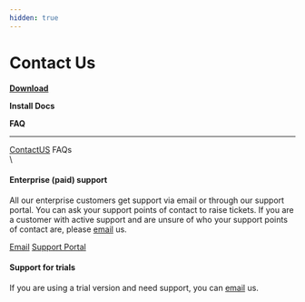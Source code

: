 ```yaml
---
hidden: true
---
```


# Contact Us



[**Download**](https://www.vitaracharts.com/product-downloads)

**Install Docs**

**FAQ**

***

[ContactUS](broken-reference) FAQs\
\


#### Enterprise (paid) support

All our enterprise customers get support via email or through our support portal. You can ask your support points of contact to raise tickets. If you are a customer with active support and are unsure of who your support points of contact are, please [email](mailto:\<badLink>@vitaracharts.com) us.

[Email](mailto:\<badLink>@vitaracharts.com) [Support Portal](https://vitaracharts.freshdesk.com/)

#### Support for trials

If you are using a trial version and need support, you can [email](mailto:\<badLink>@vitaracharts.com) us.
